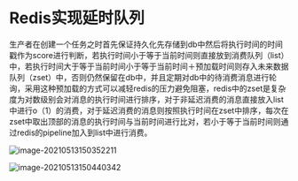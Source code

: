 # Redis实现延时队列

生产者在创建一个任务之时首先保证持久化先存储到db中然后将执行时间的时间戳作为score进行判断，若执行时间小于等于当前时间则直接放到消费队列（list）中，若执行时间大于等于当前时间小于等于当前时间＋预加载时间则存入未来数据队列（zset）中，否则仍然保留在db中，并且定期对db中的待消费消息进行轮询，采用这种预加载的方式可以减轻redis的压力避免阻塞，redis中的zset是复杂度为对数级别会对消息的执行时间进行排序，对于非延迟消费的消息直接放入list中进行o（1）的消费，对于延迟消费的消息则按照执行时间在zset中排序，每次在zset中取出顶部的消息的执行时间与当前时间进行比对，若小于等于当前时间则通过redis的pipeline加入到list中进行消费。

![image-20210513150352211](https://p.ananas.chaoxing.com/star3/origin/e6363ed027411dfee15611d733824056.png)

![image-20210513150440342](https://p.ananas.chaoxing.com/star3/origin/af8c65144eea902a54070ab94cfe7965.png)



### 
